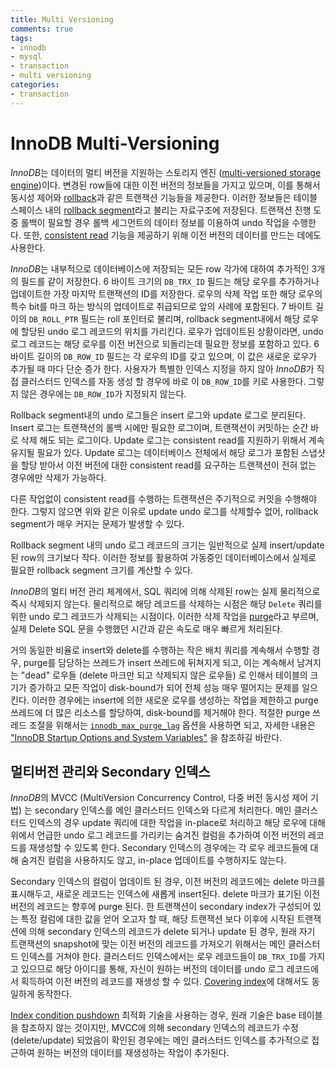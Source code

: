 ```yaml
---
title: Multi Versioning 
comments: true
tags:
- innodb
- mysql
- transaction
- multi versioning
categories:
- transaction
---
```


# InnoDB Multi-Versioning

*InnoDB*는 데이터의 멀티 버전을 지원하는 스토리지 엔진 ([multi-versioned storage engine])이다. 변경된 row들에 대한 이전 버전의 정보들을 가지고 있으며, 이를 통해서 동시성 제어와 [rollback]과 같은 트랜잭션 기능들을 제공한다. 이러한 정보들은 테이블 스페이스 내의 [rollback segment]라고 불리는 자료구조에 저장된다. 트랜잭션 진행 도중 롤백이 필요할 경우 롤백 세그먼트의 데이터 정보를 이용하여 undo 작업을 수행한다. 또한, [consistent read] 기능을 제공하기 위해 이전 버전의 데이터를 만드는 데에도 사용한다. 

*InnoDB*는 내부적으로 데이터베이스에 저장되는 모든 row 각가에 대하여 추가적인 3개의 필드를 같이 저장한다. 6 바이트 크기의 `DB_TRX_ID` 필드는 해당 로우를 추가하거나 업데이트한 가장 마지막 트랜잭션의 ID를 저장한다. 로우의 삭제 작업 또한 해당 로우의 특수 bit를 마크 하는 방식의 업데이트로 취급되므로 앞의 사례에 포함된다. 7 바이트 길이의 `DB_ROLL_PTR` 필드는 roll 포인터로 불리며, rollback segment내에서 해당 로우에 할당된 undo 로그 레코드의 위치를 가리킨다. 로우가 업데이트된 상황이라면, undo 로그 레코드는 해당 로우를 이전 버전으로 되돌리는데 필요한 정보를 포함하고 있다. 6바이트 길이의 `DB_ROW_ID` 필드는 각 로우의 ID를 갖고 있으며, 이 값은 새로운 로우가 추가될 때 마다 단순 증가 한다. 사용자가 특별한 인덱스 지정을 하지 않아 *InnoDB*가 직접 클러스터드 인덱스를 자동 생성 할 경우에 바로 이 `DB_ROW_ID`를 키로 사용한다. 그렇지 않은 경우에는 `DB_ROW_ID`가 지정되지 않는다.

Rollback segment내의 undo 로그들은 insert 로그와 update 로그로 분리된다. Insert 로그는 트랜잭션의 롤백 시에만 필요한 로그이며, 트랜잭션이 커밋하는 순간 바로 삭제 해도 되는 로그이다. Update 로그는 consistent read를 지원하기 위해서 계속 유지될 필요가 있다. Update 로그는 데이터베이스 전체에서 해당 로그가 포함된 스냅샷을 할당 받아서 이전 버전에 대한 consistent read를 요구하는 트랜잭션이 전혀 없는 경우에만 삭제가 가능하다.

다른 작업없이 consistent read를 수행하는 트랜잭션은 주기적으로 커밋을 수행해야 한다. 그렇지 않으면 위와 같은 이유로 update undo 로그를 삭제할수 없어, rollback segment가 매우 커지는 문제가 발생할 수 있다.

Rollback segment 내의 undo 로그 레코드의 크기는 일반적으로 실제 insert/update된 row의 크기보다 작다. 이러한 정보를 활용하여 가동중인 데이터베이스에서 실제로 필요한 rollback segment 크기를 계산할 수 있다.

*InnoDB*의 멀티 버전 관리 체계에서, SQL 쿼리에 의해 삭제된 row는 실제 물리적으로 즉시 삭제되지 않는다. 물리적으로 해당 레코드를 삭제하는 시점은 해당 `Delete` 쿼리를 위한 undo 로그 레코드가 삭제되는 시점이다. 이러한 삭제 작업을 [purge]라고 부르며, 실제 Delete SQL 문을 수행했던 시간과 같은 속도로 매우 빠르게 처리된다.

거의 동일한 비율로 insert와 delete를 수행하는 작은 배치 쿼리를 계속해서 수행할 경우, purge를 담당하는 쓰레드가 insert 쓰레드에 뒤쳐지게 되고, 이는 계속해서 남겨지는 "dead" 로우들 (delete 마크만 되고 삭제되지 않은 로우들) 로 인해서 테이블의 크기가 증가하고 모든 작업이 disk-bound가 되어 전체 성능 매우 떨어지는 문제를 일으킨다. 이러한 경우에는 insert에 의한 새로운 로우를 생성하는 작업을 제한하고 purge 쓰레드에 더 많은 리소스를 할당하여, disk-bound를 제거해야 한다. 적절한 purge 쓰레드 조절을 위해서는 [`innodb_max_purge_lag`][purge-option] 옵션을 사용하면 되고, 자세한 내용은 ["InnoDB Startup Options and System Variables"][innodb-options] 을 참조하길 바란다. 

## 멀티버전 관리와 Secondary 인덱스

*InnoDB*의 MVCC (MultiVersion Concurrency Control, 다중 버전 동시성 제어 기법) 는 secondary 인덱스를 메인 클러스터드 인덱스와 다르게 처리한다. 메인 클러스터드 인덱스의 경우 update 쿼리에 대한 작업을 in-place로 처리하고 해당 로우에 대해 위에서 언급한 undo 로그 레코드를 가리키는 숨겨진 컬럼을 추가하여 이전 버전의 레코드를 재생성할 수 있도록 한다. Secondary 인덱스의 경우에는 각 로우 레코드들에 대해 숨겨진 컬럼을 사용하지도 않고, in-place 업데이트를 수행하지도 않는다.

Secondary 인덱스의 컬럼이 업데이트 된 경우, 이전 버전의 레코드에는 delete 마크를 표시해두고, 새로운 레코드는 인덱스에 새롭게 insert된다. delete 마크가 표기된 이전 버전의 레코드는 향후에 purge 된다. 한 트랜잭션이 secondary index가 구성되어 있는 특정 컬럼에 대한 값을 얻어 오고자 할 때, 해당 트랜잭션 보다 이후에 시작된 트랜잭션에 의해 secondary 인덱스의 레코드가 delete 되거나 update 된 경우, 원래 자기 트랜잭션의 snapshot에 맞는 이전 버전의 레코드를 가져오기 위해서는 메인 클러스터드 인덱스를 거쳐야 한다. 클러스터드 인덱스에서는 로우 레코드들이 `DB_TRX_ID`를 가지고 있으므로 해당 아이디를 통해, 자신이 원하는 버전의 데이터를 undo 로그 레코드에서 획득하여 이전 버전의 레코드를 재생성 할 수 있다. [Covering index]에 대해서도 동일하게 동작한다. 

[Index condition pushdown][ICP] 최적화 기술을 사용하는 경우, 원래 기술은 base 테이블을 참조하지 않는 것이지만, MVCC에 의해 secondary 인덱스의 레코드가 수정 (delete/update) 되었음이 확인된 경우에는 메인 클러스터드 인덱스를 추가적으로 접근하여 원하는 버전의 데이터를 재생성하는 작업이 추가된다. 



[multi-versioned storage engine]: https://dev.mysql.com/doc/refman/8.0/en/glossary.html#glos_mvcc
[rollback]: https://dev.mysql.com/doc/refman/8.0/en/glossary.html#glos_rollback
[rollback segment]: https://dev.mysql.com/doc/refman/8.0/en/glossary.html#glos_rollback_segment
[consistent read]: https://dev.mysql.com/doc/refman/8.0/en/glossary.html#glos_consistent_read
[purge]: https://dev.mysql.com/doc/refman/8.0/en/glossary.html#glos_purge
[purge-option]: https://dev.mysql.com/doc/refman/8.0/en/innodb-parameters.html#sysvar_innodb_max_purge_lag
[innodb-options]: https://dev.mysql.com/doc/refman/8.0/en/innodb-parameters.html
[Covering index]: https://dev.mysql.com/doc/refman/8.0/en/glossary.html#glos_covering_index
[ICP]: https://dev.mysql.com/doc/refman/8.0/en/innodb-multi-versioning.html